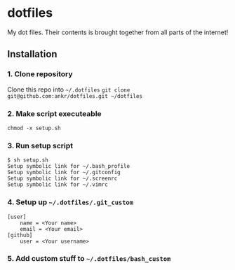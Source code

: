# dotfiles

My dot files. Their contents is brought together from all parts of the internet!

## Installation

### 1. Clone repository
Clone this repo into `~/.dotfiles`
```git clone git@github.com:ankr/dotfiles.git ~/dotfiles```

### 2. Make script executeable
```chmod -x setup.sh```

### 3. Run setup script
```
$ sh setup.sh
Setup symbolic link for ~/.bash_profile
Setup symbolic link for ~/.gitconfig
Setup symbolic link for ~/.screenrc
Setup symbolic link for ~/.vimrc
```

### 4. Setup up `~/.dotfiles/.git_custom`
```
[user]
	name = <Your name>
	email = <Your email>
[github]
	user = <Your username>
```

### 5. Add custom stuff to `~/.dotfiles/bash_custom`
